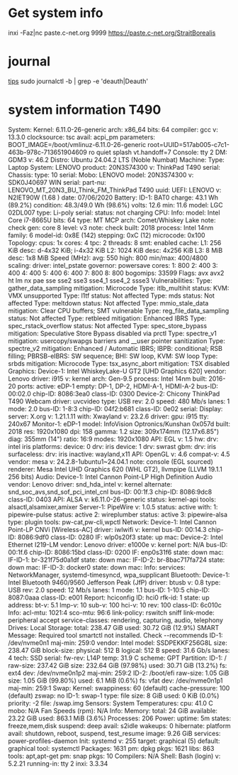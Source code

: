 # Get system info
inxi -Faz|nc paste.c-net.org 9999
https://paste.c-net.org/StraitBorealis

# journal
[tips](https://bbs.archlinux.org/viewtopic.php?id=272848)
sudo journalctl -b | grep -e 'deauth\|Deauth'

# system information T490
System:
  Kernel: 6.11.0-26-generic arch: x86_64 bits: 64 compiler: gcc v: 13.3.0 clocksource: tsc
    avail: acpi_pm parameters: BOOT_IMAGE=/boot/vmlinuz-6.11.0-26-generic
    root=UUID=517ab005-c7c1-463b-978c-713651904609 ro quiet splash vt.handoff=7
  Console: tty 2 DM: GDM3 v: 46.2 Distro: Ubuntu 24.04.2 LTS (Noble Numbat)
Machine:
  Type: Laptop System: LENOVO product: 20N3S74300 v: ThinkPad T490 serial: <superuser required>
    Chassis: type: 10 serial: <superuser required>
  Mobo: LENOVO model: 20N3S74300 v: SDK0J40697 WIN serial: <superuser required>
    part-nu: LENOVO_MT_20N3_BU_Think_FM_ThinkPad T490 uuid: <superuser required> UEFI: LENOVO
    v: N2IET90W (1.68 ) date: 07/06/2020
Battery:
  ID-1: BAT0 charge: 43.1 Wh (89.2%) condition: 48.3/49.0 Wh (98.6%) volts: 12.6 min: 11.6
    model: LGC 02DL007 type: Li-poly serial: <filter> status: not charging
CPU:
  Info: model: Intel Core i7-8665U bits: 64 type: MT MCP arch: Comet/Whiskey Lake note: check
    gen: core 8 level: v3 note: check built: 2018 process: Intel 14nm family: 6 model-id: 0x8E (142)
    stepping: 0xC (12) microcode: 0x100
  Topology: cpus: 1x cores: 4 tpc: 2 threads: 8 smt: enabled cache: L1: 256 KiB
    desc: d-4x32 KiB; i-4x32 KiB L2: 1024 KiB desc: 4x256 KiB L3: 8 MiB desc: 1x8 MiB
  Speed (MHz): avg: 550 high: 800 min/max: 400/4800 scaling: driver: intel_pstate
    governor: powersave cores: 1: 800 2: 400 3: 400 4: 400 5: 400 6: 400 7: 800 8: 800
    bogomips: 33599
  Flags: avx avx2 ht lm nx pae sse sse2 sse3 sse4_1 sse4_2 ssse3
  Vulnerabilities:
  Type: gather_data_sampling mitigation: Microcode
  Type: itlb_multihit status: KVM: VMX unsupported
  Type: l1tf status: Not affected
  Type: mds status: Not affected
  Type: meltdown status: Not affected
  Type: mmio_stale_data mitigation: Clear CPU buffers; SMT vulnerable
  Type: reg_file_data_sampling status: Not affected
  Type: retbleed mitigation: Enhanced IBRS
  Type: spec_rstack_overflow status: Not affected
  Type: spec_store_bypass mitigation: Speculative Store Bypass disabled via prctl
  Type: spectre_v1 mitigation: usercopy/swapgs barriers and __user pointer sanitization
  Type: spectre_v2 mitigation: Enhanced / Automatic IBRS; IBPB: conditional; RSB filling;
    PBRSB-eIBRS: SW sequence; BHI: SW loop, KVM: SW loop
  Type: srbds mitigation: Microcode
  Type: tsx_async_abort mitigation: TSX disabled
Graphics:
  Device-1: Intel WhiskeyLake-U GT2 [UHD Graphics 620] vendor: Lenovo driver: i915 v: kernel
    arch: Gen-9.5 process: Intel 14nm built: 2016-20 ports: active: eDP-1 empty: DP-1, DP-2,
    HDMI-A-1, HDMI-A-2 bus-ID: 00:02.0 chip-ID: 8086:3ea0 class-ID: 0300
  Device-2: Chicony ThinkPad T490 Webcam driver: uvcvideo type: USB rev: 2.0 speed: 480 Mb/s
    lanes: 1 mode: 2.0 bus-ID: 1-8:3 chip-ID: 04f2:b681 class-ID: 0e02 serial: <filter>
  Display: server: X.org v: 1.21.1.11 with: Xwayland v: 23.2.6 driver: gpu: i915 tty: 240x67
  Monitor-1: eDP-1 model: InfoVision Optronics/Kunshan 0x057d built: 2018 res: 1920x1080
    dpi: 158 gamma: 1.2 size: 309x174mm (12.17x6.85") diag: 355mm (14") ratio: 16:9 modes: 1920x1080
  API: EGL v: 1.5 hw: drv: intel iris platforms: device: 0 drv: iris device: 1 drv: swrast gbm:
    drv: iris surfaceless: drv: iris inactive: wayland,x11
  API: OpenGL v: 4.6 compat-v: 4.5 vendor: mesa v: 24.2.8-1ubuntu1~24.04.1
    note: console (EGL sourced) renderer: Mesa Intel UHD Graphics 620 (WHL GT2), llvmpipe (LLVM
    19.1.1 256 bits)
Audio:
  Device-1: Intel Cannon Point-LP High Definition Audio vendor: Lenovo driver: snd_hda_intel
    v: kernel alternate: snd_soc_avs,snd_sof_pci_intel_cnl bus-ID: 00:1f.3 chip-ID: 8086:9dc8
    class-ID: 0403
  API: ALSA v: k6.11.0-26-generic status: kernel-api tools: alsactl,alsamixer,amixer
  Server-1: PipeWire v: 1.0.5 status: active with: 1: pipewire-pulse status: active
    2: wireplumber status: active 3: pipewire-alsa type: plugin tools: pw-cat,pw-cli,wpctl
Network:
  Device-1: Intel Cannon Point-LP CNVi [Wireless-AC] driver: iwlwifi v: kernel bus-ID: 00:14.3
    chip-ID: 8086:9df0 class-ID: 0280
  IF: wlp0s20f3 state: up mac: <filter>
  Device-2: Intel Ethernet I219-LM vendor: Lenovo driver: e1000e v: kernel port: N/A
    bus-ID: 00:1f.6 chip-ID: 8086:15bd class-ID: 0200
  IF: enp0s31f6 state: down mac: <filter>
  IF-ID-1: br-321f75d0a1df state: down mac: <filter>
  IF-ID-2: br-8bac717fa724 state: down mac: <filter>
  IF-ID-3: docker0 state: down mac: <filter>
  Info: services: NetworkManager, systemd-timesyncd, wpa_supplicant
Bluetooth:
  Device-1: Intel Bluetooth 9460/9560 Jefferson Peak (JfP) driver: btusb v: 0.8 type: USB rev: 2.0
    speed: 12 Mb/s lanes: 1 mode: 1.1 bus-ID: 1-10:5 chip-ID: 8087:0aaa class-ID: e001
  Report: hciconfig ID: hci0 rfk-id: 1 state: up address: <filter> bt-v: 5.1 lmp-v: 10
    sub-v: 100 hci-v: 10 rev: 100 class-ID: 6c010c
  Info: acl-mtu: 1021:4 sco-mtu: 96:6 link-policy: rswitch sniff link-mode: peripheral accept
    service-classes: rendering, capturing, audio, telephony
Drives:
  Local Storage: total: 238.47 GiB used: 30.72 GiB (12.9%)
  SMART Message: Required tool smartctl not installed. Check --recommends
  ID-1: /dev/nvme0n1 maj-min: 259:0 vendor: Intel model: SSDPEKKF256G8L size: 238.47 GiB
    block-size: physical: 512 B logical: 512 B speed: 31.6 Gb/s lanes: 4 tech: SSD serial: <filter>
    fw-rev: L14P temp: 31.9 C scheme: GPT
Partition:
  ID-1: / raw-size: 237.42 GiB size: 232.64 GiB (97.98%) used: 30.71 GiB (13.2%) fs: ext4
    dev: /dev/nvme0n1p2 maj-min: 259:2
  ID-2: /boot/efi raw-size: 1.05 GiB size: 1.05 GiB (99.80%) used: 6.1 MiB (0.6%) fs: vfat
    dev: /dev/nvme0n1p1 maj-min: 259:1
Swap:
  Kernel: swappiness: 60 (default) cache-pressure: 100 (default) zswap: no
  ID-1: swap-1 type: file size: 8 GiB used: 0 KiB (0.0%) priority: -2 file: /swap.img
Sensors:
  System Temperatures: cpu: 41.0 C mobo: N/A
  Fan Speeds (rpm): N/A
Info:
  Memory: total: 24 GiB available: 23.22 GiB used: 863.1 MiB (3.6%)
  Processes: 206 Power: uptime: 5m states: freeze,mem,disk suspend: deep avail: s2idle
    wakeups: 0 hibernate: platform avail: shutdown, reboot, suspend, test_resume image: 9.26 GiB
    services: power-profiles-daemon Init: systemd v: 255 target: graphical (5) default: graphical
    tool: systemctl
  Packages: 1631 pm: dpkg pkgs: 1621 libs: 863 tools: apt,apt-get pm: snap pkgs: 10
    Compilers: N/A Shell: Bash (login) v: 5.2.21 running-in: tty 2 inxi: 3.3.34